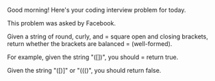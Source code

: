 Good morning! Here's your coding interview problem for today.

This problem was asked by Facebook.

Given a string of round, curly, and =
square open and closing brackets, return
whether the brackets are balanced =
(well-formed).

For example, given the string "([])[]({})", you should =
return true.

Given the string "([)]" or "((()", you should return false.